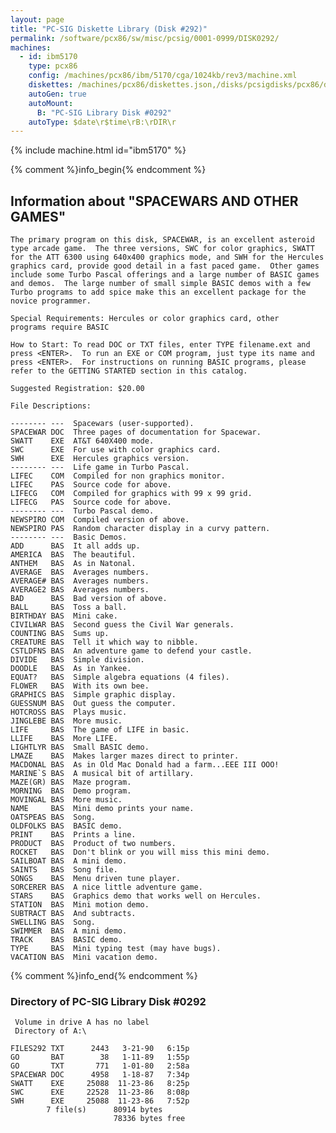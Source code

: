 ```yaml
---
layout: page
title: "PC-SIG Diskette Library (Disk #292)"
permalink: /software/pcx86/sw/misc/pcsig/0001-0999/DISK0292/
machines:
  - id: ibm5170
    type: pcx86
    config: /machines/pcx86/ibm/5170/cga/1024kb/rev3/machine.xml
    diskettes: /machines/pcx86/diskettes.json,/disks/pcsigdisks/pcx86/diskettes.json
    autoGen: true
    autoMount:
      B: "PC-SIG Library Disk #0292"
    autoType: $date\r$time\rB:\rDIR\r
---
```


{% include machine.html id="ibm5170" %}

{% comment %}info_begin{% endcomment %}

## Information about "SPACEWARS AND OTHER GAMES"

    The primary program on this disk, SPACEWAR, is an excellent asteroid
    type arcade game.  The three versions, SWC for color graphics, SWATT
    for the ATT 6300 using 640x400 graphics mode, and SWH for the Hercules
    graphics card, provide good detail in a fast paced game.  Other games
    include some Turbo Pascal offerings and a large number of BASIC games
    and demos.  The large number of small simple BASIC demos with a few
    Turbo programs to add spice make this an excellent package for the
    novice programmer.
    
    Special Requirements: Hercules or color graphics card, other
    programs require BASIC
    
    How to Start: To read DOC or TXT files, enter TYPE filename.ext and
    press <ENTER>.  To run an EXE or COM program, just type its name and
    press <ENTER>.  For instructions on running BASIC programs, please
    refer to the GETTING STARTED section in this catalog.
    
    Suggested Registration: $20.00
    
    File Descriptions:
    
    -------- ---  Spacewars (user-supported).
    SPACEWAR DOC  Three pages of documentation for Spacewar.
    SWATT    EXE  AT&T 640X400 mode.
    SWC      EXE  For use with color graphics card.
    SWH      EXE  Hercules graphics version.
    -------- ---  Life game in Turbo Pascal.
    LIFEC    COM  Compiled for non graphics monitor.
    LIFEC    PAS  Source code for above.
    LIFECG   COM  Compiled for graphics with 99 x 99 grid.
    LIFECG   PAS  Source code for above.
    -------- ---  Turbo Pascal demo.
    NEWSPIRO COM  Compiled version of above.
    NEWSPIRO PAS  Random character display in a curvy pattern.
    -------- ---  Basic Demos.
    ADD      BAS  It all adds up.
    AMERICA  BAS  The beautiful.
    ANTHEM   BAS  As in Natonal.
    AVERAGE  BAS  Averages numbers.
    AVERAGE# BAS  Averages numbers.
    AVERAGE2 BAS  Averages numbers.
    BAD      BAS  Bad version of above.
    BALL     BAS  Toss a ball.
    BIRTHDAY BAS  Mini cake.
    CIVILWAR BAS  Second guess the Civil War generals.
    COUNTING BAS  Sums up.
    CREATURE BAS  Tell it which way to nibble.
    CSTLDFNS BAS  An adventure game to defend your castle.
    DIVIDE   BAS  Simple division.
    DOODLE   BAS  As in Yankee.
    EQUAT?   BAS  Simple algebra equations (4 files).
    FLOWER   BAS  With its own bee.
    GRAPHICS BAS  Simple graphic display.
    GUESSNUM BAS  Out guess the computer.
    HOTCROSS BAS  Plays music.
    JINGLEBE BAS  More music.
    LIFE     BAS  The game of LIFE in basic.
    LLIFE    BAS  More LIFE.
    LIGHTLYR BAS  Small BASIC demo.
    LMAZE    BAS  Makes larger mazes direct to printer.
    MACDONAL BAS  As in Old Mac Donald had a farm...EEE III OOO!
    MARINE`S BAS  A musical bit of artillary.
    MAZE(GR) BAS  Maze program.
    MORNING  BAS  Demo program.
    MOVINGAL BAS  More music.
    NAME     BAS  Mini demo prints your name.
    OATSPEAS BAS  Song.
    OLDFOLKS BAS  BASIC demo.
    PRINT    BAS  Prints a line.
    PRODUCT  BAS  Product of two numbers.
    ROCKET   BAS  Don't blink or you will miss this mini demo.
    SAILBOAT BAS  A mini demo.
    SAINTS   BAS  Song file.
    SONGS    BAS  Menu driven tune player.
    SORCERER BAS  A nice little adventure game.
    STARS    BAS  Graphics demo that works well on Hercules.
    STATION  BAS  Mini motion demo.
    SUBTRACT BAS  And subtracts.
    SWELLING BAS  Song.
    SWIMMER  BAS  A mini demo.
    TRACK    BAS  BASIC demo.
    TYPE     BAS  Mini typing test (may have bugs).
    VACATION BAS  Mini vacation demo.
{% comment %}info_end{% endcomment %}


### Directory of PC-SIG Library Disk #0292

     Volume in drive A has no label
     Directory of A:\

    FILES292 TXT      2443   3-21-90   6:15p
    GO       BAT        38   1-11-89   1:55p
    GO       TXT       771   1-01-80   2:58a
    SPACEWAR DOC      4958   1-18-87   7:34p
    SWATT    EXE     25088  11-23-86   8:25p
    SWC      EXE     22528  11-23-86   8:08p
    SWH      EXE     25088  11-23-86   7:52p
            7 file(s)      80914 bytes
                           78336 bytes free
